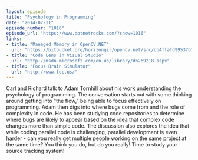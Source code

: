 ```yaml
---
layout: episode
title: "Psychology in Programming"
date: "2014-07-31"
episode_number: "1016"
episode_url: "https://www.dotnetrocks.com/?show=1016"
links:
- title: "Managed Memory in OpenCV.NET"
  url: "https://bitbucket.org/horizongir/opencv.net/src/db4ffafd99537b77fd5c94caf466a20ce3d15278/OpenCV.Net/IplImage.cs"
- title: "Code Lens in Visual Studio"
  url: "http://msdn.microsoft.com/en-us/library/dn269218.aspx"
- title: "Focus Brain Simulator"
  url: "http://www.foc.us/"
---
```


Carl and Richard talk to Adam Tornhill about his work understanding the psychology of programming. The conversation starts out with some thinking around getting into "the flow," being able to focus effectively on programming. Adam then digs into where bugs come from and the role of complexity in code. He has been studying code repositories to determine where bugs are likely to appear based on the idea that complex code changes more than simple code. The discussion also explores the idea that while coding parallel code is challenging, parallel development is even harder - can you really get multiple people working on the same project at the same time? You think you do, but do you really! Time to study your source tracking system!
